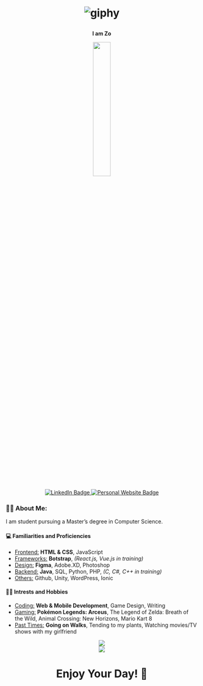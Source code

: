 <h1 align="center">
  
  ![giphy](https://user-images.githubusercontent.com/70993217/144535943-807860f6-2364-4cfc-9d7f-5067d1071ae9.gif)

</h1>

  <div id="badges" align="center">
    <p><strong>I am Zo</strong></p>
    <img src="https://avatars.githubusercontent.com/u/70993217?s=400&amp;u=c252d82e2c57cd011fcbf8a6a89729fcbc9d9026&amp;v=4" width="30%">
    <br>
    <a href="www.linkedin.com/in/zdisanto">
      <img src="https://img.shields.io/badge/LinkedIn-blue?style=for-the-badge&logo=linkedin&logoColor=white" alt="LinkedIn Badge"/>
    </a>
    <a href="https://zdisanto.github.io">
      <img src="https://img.shields.io/badge/Website-gray?style=for-the-badge&logo=GitHub&logoColor=white" alt="Personal Website Badge"/>
    </a>
    <br>
    <img src="https://komarev.com/ghpvc/?username=zdisanto&style=flat-square&color=blue" alt=""/>
  </div>

### 👨‍💻 About Me:
I am student pursuing a Master’s degree in Computer Science.
#### 💻 Familiarities and Proficiencies
- <u>Frontend:</u> <b>HTML & CSS</b>, JavaScript
- <u>Frameworks:</u> <b>Botstrap</b>, <i>(React.js, Vue.js in training)</i>
- <u>Design:</u> <b>Figma</b>, Adobe.XD, Photoshop
- <u>Backend:</u> <b>Java</b>, SQL, Python, PHP, <i>(C, C#, C++ in training)</i>
- <u>Others:</u> Github, Unity, WordPress, Ionic

#### 🚵‍♂️ Intrests and Hobbies
- <u>Coding:</u> <b>Web & Mobile Development</b>, Game Design, Writing
- <u>Gaming:</u> <b>Pokémon Legends: Arceus</b>, The Legend of Zelda: Breath of the Wild, Animal Crossing: New Horizons, Mario Kart 8
- <u>Past Times:</u> <b>Going on Walks</b>, Tending to my plants, Watching movies/TV shows with my girlfriend

<p align="center">
  <a href="https://github.com/anuraghazra/github-readme-stats">
    <img src="https://github-readme-stats.vercel.app/api?username=zdisanto&show_icons=true&theme=merko"> <br>
    <img src="https://github-readme-stats.vercel.app/api/top-langs/?username=zdisanto&layout=compact&theme=merko">
  </a>
</p>

<h1 align="center">Enjoy Your Day! 👋</h1>
